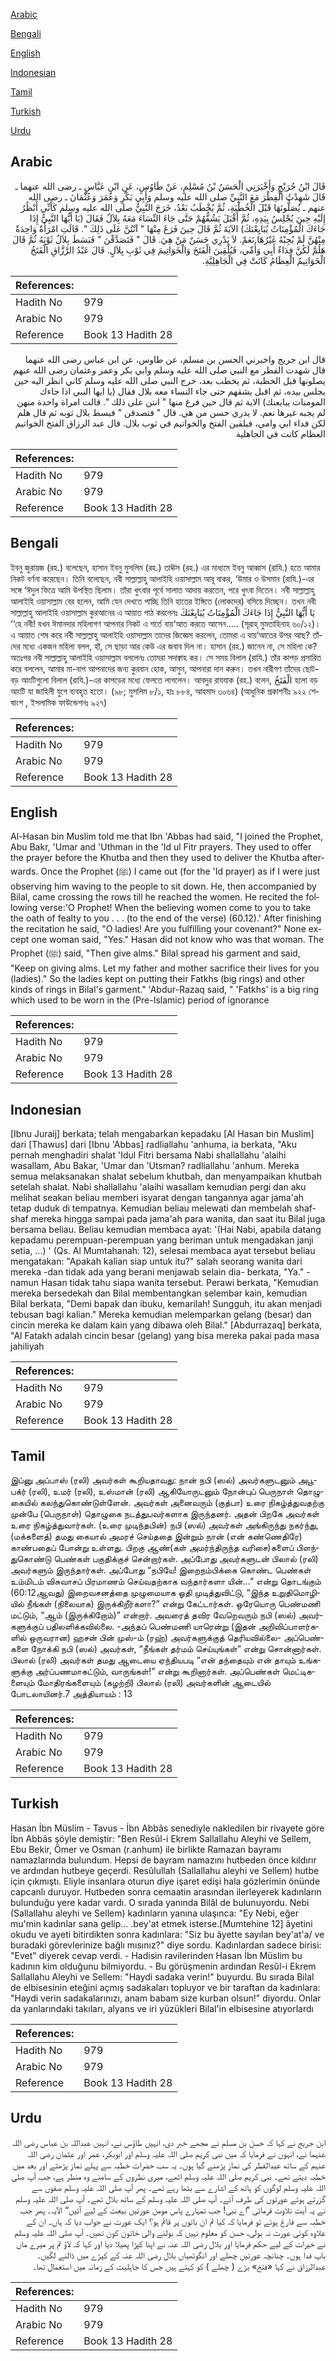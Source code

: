 [Arabic](#arabic)

[Bengali](#bengali)

[English](#english)

[Indonesian](#indonesian)

[Tamil](#tamil)

[Turkish](#turkish)

[Urdu](#urdu)

## Arabic


<div dir="rtl" lang="ar" style={{fontSize:'larger',backgroundColor:'#f8f9fa',padding:20}}>
قَالَ ابْنُ جُرَيْجٍ وَأَخْبَرَنِي الْحَسَنُ بْنُ مُسْلِمٍ، عَنْ طَاوُسٍ، عَنِ ابْنِ عَبَّاسٍ ـ رضى الله عنهما ـ قَالَ شَهِدْتُ الْفِطْرَ مَعَ النَّبِيِّ صلى الله عليه وسلم وَأَبِي بَكْرٍ وَعُمَرَ وَعُثْمَانَ ـ رضى الله عنهم ـ يُصَلُّونَهَا قَبْلَ الْخُطْبَةِ، ثُمَّ يُخْطَبُ بَعْدُ، خَرَجَ النَّبِيُّ صلى الله عليه وسلم كَأَنِّي أَنْظُرُ إِلَيْهِ حِينَ يُجْلِسُ بِيَدِهِ، ثُمَّ أَقْبَلَ يَشُقُّهُمْ حَتَّى جَاءَ النِّسَاءَ مَعَهُ بِلاَلٌ فَقَالَ ‏(‏يَا أَيُّهَا النَّبِيُّ إِذَا جَاءَكَ الْمُؤْمِنَاتُ يُبَايِعْنَكَ‏)‏ الآيَةَ ثُمَّ قَالَ حِينَ فَرَغَ مِنْهَا ‏"‏ آنْتُنَّ عَلَى ذَلِكَ ‏"‏‏.‏ قَالَتِ امْرَأَةٌ وَاحِدَةٌ مِنْهُنَّ لَمْ يُجِبْهُ غَيْرُهَا نَعَمْ‏.‏ لاَ يَدْرِي حَسَنٌ مَنْ هِيَ‏.‏ قَالَ ‏"‏ فَتَصَدَّقْنَ ‏"‏ فَبَسَطَ بِلاَلٌ ثَوْبَهُ ثُمَّ قَالَ هَلُمَّ لَكُنَّ فِدَاءٌ أَبِي وَأُمِّي، فَيُلْقِينَ الْفَتَخَ وَالْخَوَاتِيمَ فِي ثَوْبِ بِلاَلٍ‏.‏ قَالَ عَبْدُ الرَّزَّاقِ الْفَتَخُ الْخَوَاتِيمُ الْعِظَامُ كَانَتْ فِي الْجَاهِلِيَّةِ‏.‏
</div>
<div style={{backgroundColor:'#f8f9fa',padding:20, marginBottom: 10}}><table> <thead> <tr> <th>References:</th> <th></th> </tr> </thead> <tbody><tr><td>Hadith No</td><td>979</td></tr><tr><td>Arabic No</td><td>979</td></tr><tr><td>Reference</td><td>Book 13 Hadith 28</td></tr></tbody></table></div>


<div dir="rtl" lang="ar" style={{fontSize:'larger',backgroundColor:'#f8f9fa',padding:20}}>
قال ابن جريج واخبرني الحسن بن مسلم، عن طاوس، عن ابن عباس رضى الله عنهما قال شهدت الفطر مع النبي صلى الله عليه وسلم وابي بكر وعمر وعثمان رضى الله عنهم يصلونها قبل الخطبة، ثم يخطب بعد، خرج النبي صلى الله عليه وسلم كاني انظر اليه حين يجلس بيده، ثم اقبل يشقهم حتى جاء النساء معه بلال فقال (يا ايها النبي اذا جاءك المومنات يبايعنك) الاية ثم قال حين فرغ منها " انتن على ذلك ". قالت امراة واحدة منهن لم يجبه غيرها نعم. لا يدري حسن من هي. قال " فتصدقن " فبسط بلال ثوبه ثم قال هلم لكن فداء ابي وامي، فيلقين الفتخ والخواتيم في ثوب بلال. قال عبد الرزاق الفتخ الخواتيم العظام كانت في الجاهلية
</div>
<div style={{backgroundColor:'#f8f9fa',padding:20, marginBottom: 10}}><table> <thead> <tr> <th>References:</th> <th></th> </tr> </thead> <tbody><tr><td>Hadith No</td><td>979</td></tr><tr><td>Arabic No</td><td>979</td></tr><tr><td>Reference</td><td>Book 13 Hadith 28</td></tr></tbody></table></div>

## Bengali


<div dir="ltr" lang="bn" style={{fontSize:'larger',backgroundColor:'#f8f9fa',padding:20}}>
ইবনু জুরায়জ (রহ.) বলেছেন, হাসান ইবনু মুসলিম (রহ.) তাঊস (রহ.) এর মাধ্যমে ইবনু আব্বাস (রাযি.) হতে আমার নিকট বর্ণনা করেছেন। তিনি বলেছেন, নবী সাল্লাল্লাহু আলাইহি ওয়াসাল্লাম আবূ বাকর, ‘উমার ও উসমান (রাযি.)-এর সঙ্গে ‘ঈদুল ফিত্রে আমি উপস্থিত ছিলাম। তাঁরা খুৎবার পূর্বে সালাত আদায় করতেন, পরে খুৎবা দিতেন। নবী সাল্লাল্লাহু আলাইহি ওয়াসাল্লাম বের হলেন, আমি যেন দেখতে পাচ্ছি তিনি হাতের ইঙ্গিতে (লোকদের) বসিয়ে দিচ্ছেন। তখন নবী সাল্লাল্লাহু আলাইহি ওয়াসাল্লাম কুরআনের এ আয়াত পাঠ করলেনঃ يَا أَيُّهَا النَّبِيُّ إِذَا جَاءَكَ الْمُؤْمِنَاتُ يُبَايِعْنَكَ ‘‘হে নবী! যখন ঈমানদার মহিলাগণ আপনার নিকট এ শর্তে বায়‘আত করতে আসেন..... (সূরাহ্ মুমতাহিনাহ ৬০/১২)। এ আয়াত শেষ করে নবী সাল্লাল্লাহু আলাইহি ওয়াসাল্লাম তাদের জিজ্ঞেস করলেন, তোমরা এ বায়‘আতের উপর আছ? তাঁদের মধ্যে একজন মহিলা বলল, হাঁ, সে ছাড়া আর কেউ এর জবাব দিল না। হাসান (রহ.) জানেন না, সে মহিলা কে? অতঃপর নবী সাল্লাল্লাহু আলাইহি ওয়াসাল্লাম বললেনঃ তোমরা সদাক্বাহ কর। সে সময় বিলাল (রাযি.) তাঁর কাপড় প্রসারিত করে বললেন, আমার মা-বাপ আপনাদের জন্য কুরবান হোক, আসুন, আপনারা দান করুন। তখন নারীগণ তাঁদের ছোট-বড় আংটিগুলো বিলাল (রাযি.)-এর কাপড়ের মধ্যে ফেলতে লাগলেন। আবদুর রাযযাক (রহ.) বলেন, الْفَتَخُ হলো বড় আংটি যা জাহিলী যুগে ব্যবহৃত হতো। (৯৮; মুসলিম ৮/১, হাঃ ৮৮৪, আহমাদ ৩০৬৪) (আধুনিক প্রকাশনীঃ ৯২২ শেষাংশ , ইসলামিক ফাউন্ডেশনঃ ৯২৭)
</div>
<div style={{backgroundColor:'#f8f9fa',padding:20, marginBottom: 10}}><table> <thead> <tr> <th>References:</th> <th></th> </tr> </thead> <tbody><tr><td>Hadith No</td><td>979</td></tr><tr><td>Arabic No</td><td>979</td></tr><tr><td>Reference</td><td>Book 13 Hadith 28</td></tr></tbody></table></div>

## English


<div dir="ltr" lang="en" style={{fontSize:'larger',backgroundColor:'#f8f9fa',padding:20}}>
Al-Hasan bin Muslim told me that Ibn 'Abbas had said, "I joined the Prophet, Abu Bakr, 'Umar and 'Uthman in the 'Id ul Fitr prayers. They used to offer the prayer before the Khutba and then they used to deliver the Khutba afterwards. Once the Prophet (ﷺ) I came out (for the 'Id prayer) as if I were just observing him waving to the people to sit down. He, then accompanied by Bilal, came crossing the rows till he reached the women. He recited the following verse:'O Prophet! When the believing women come to you to take the oath of fealty to you . . . (to the end of the verse) (60.12).' After finishing the recitation he said, "O ladies! Are you fulfilling your covenant?" None except one woman said, "Yes." Hasan did not know who was that woman. The Prophet (ﷺ) said, "Then give alms." Bilal spread his garment and said, "Keep on giving alms. Let my father and mother sacrifice their lives for you (ladies)." So the ladies kept on putting their Fatkhs (big rings) and other kinds of rings in Bilal's garment." 'Abdur-Razaq said, " 'Fatkhs' is a big ring which used to be worn in the (Pre-Islamic) period of ignorance
</div>
<div style={{backgroundColor:'#f8f9fa',padding:20, marginBottom: 10}}><table> <thead> <tr> <th>References:</th> <th></th> </tr> </thead> <tbody><tr><td>Hadith No</td><td>979</td></tr><tr><td>Arabic No</td><td>979</td></tr><tr><td>Reference</td><td>Book 13 Hadith 28</td></tr></tbody></table></div>

## Indonesian


<div dir="ltr" lang="id" style={{fontSize:'larger',backgroundColor:'#f8f9fa',padding:20}}>
[Ibnu Juraij] berkata; telah mengabarkan kepadaku [Al Hasan bin Muslim] dari [Thawus] dari [Ibnu 'Abbas] radliallahu 'anhuma, ia berkata, "Aku pernah menghadiri shalat 'Idul Fitri bersama Nabi shallallahu 'alaihi wasallam, Abu Bakar, 'Umar dan 'Utsman? radliallahu 'anhum. Mereka semua melaksanakan shalat sebelum khutbah, dan menyampaikan khutbah setelah shalat. Nabi shallallahu 'alaihi wasallam kemudian pergi dan aku melihat seakan beliau memberi isyarat dengan tangannya agar jama'ah tetap duduk di tempatnya. Kemudian beliau melewati dan membelah shaf-shaf mereka hingga sampai pada jama'ah para wanita, dan saat itu Bilal juga bersama beliau. Beliau kemudian membaca ayat: '(Hai Nabi, apabila datang kepadamu perempuan-perempuan yang beriman untuk mengadakan janji setia, …) ' (Qs. Al Mumtahanah: 12), selesai membaca ayat tersebut beliau mengatakan: "Apakah kalian siap untuk itu?" salah seorang wanita dari mereka -dan tidak ada yang berani menjawab selain dia- berkata, "Ya." -namun Hasan tidak tahu siapa wanita tersebut. Perawi berkata, "Kemudian mereka bersedekah dan Bilal membentangkan selembar kain, kemudian Bilal berkata, "Demi bapak dan ibuku, kemarilah! Sungguh, itu akan menjadi tebusan bagi kalian." Mereka kemudian melemparkan gelang (besar) dan cincin mereka ke dalam kain yang dibawa oleh Bilal." [Abdurrazaq] berkata, "Al Fatakh adalah cincin besar (gelang) yang bisa mereka pakai pada masa jahiliyah
</div>
<div style={{backgroundColor:'#f8f9fa',padding:20, marginBottom: 10}}><table> <thead> <tr> <th>References:</th> <th></th> </tr> </thead> <tbody><tr><td>Hadith No</td><td>979</td></tr><tr><td>Arabic No</td><td>979</td></tr><tr><td>Reference</td><td>Book 13 Hadith 28</td></tr></tbody></table></div>

## Tamil


<div dir="ltr" lang="ta" style={{fontSize:'larger',backgroundColor:'#f8f9fa',padding:20}}>
இப்னு அப்பாஸ் (ரலி) அவர்கள் கூறியதாவது: நான் நபி (ஸல்) அவர்களுடனும் அபூபக்ர் (ரலி), உமர் (ரலி), உஸ்மான் (ரலி) ஆகியோருடனும் நோன்புப் பெருநாள் தொழுகையில் கலந்துகொண்டுள்ளேன். அவர்கள் அனைவரும் (குத்பா) உரை நிகழ்த்துவதற்கு முன்பே (பெருநாள்) தொழுகை நடத்துபவர்களாக இருந்தனர். அதன் பிறகே அவர்கள் உரை நிகழ்த்துவார்கள். (உரை முடிந்தபின்) நபி (ஸல்) அவர்கள் அங்கிருந்து நகர்ந்து, (மக்களைத்) தமது கையால் அமரச் செய்ததை இன்றும் நான் (என் கண்ணெதிரே) காண்பதைப் போன்று உள்ளது. பிறகு ஆண்(கள் அமர்ந்திருந்த வரிசை)களைப் பிளந்துகொண்டு பெண்கள் பகுதிக்குச் சென்றார்கள். அப்போது அவர்களுடன் பிலால் (ரலி) அவர்களும் இருந்தார்கள். அப்போது “நபியே! இறைநம்பிக்கை கொண்ட பெண்கள் உம்மிடம் விசுவாசப் பிரமாணம் செய்வதற்காக வந்தார்களா யின்...” என்று தொடங்கும் (60:12ஆவது) இறைவசனத்தை முழுமையாக ஓதி முடித்துவிட்டு, “இந்த உறுதிமொழியில் நீங்கள் (நிலையாக) இருக்கிறீர்களா?” என்று கேட்டார்கள். ஒரேயொரு பெண்மணி மட்டும், “ஆம் (இருக்கிறோம்)” என்றார். அவரைத் தவிர வேறெவரும் நபி (ஸல்) அவர்களுக்குப் பதிலளிக்கவில்லை. -அந்தப் பெண்மணி யாரென்று (இதன் அறிவிப்பாளர்களில் ஒருவரான) ஹசன் பின் முஸ்-ம் (ரஹ்) அவர்களுக்குத் தெரியவில்லை- அப்பெண்களை நோக்கி நபி (ஸல்) அவர்கள், “நீங்கள் தர்மம் செய்யுங்கள்” என்று சொன்னார்கள். பிலால் (ரலி) அவர்கள் தமது ஆடையை ஏந்தியபடி “என் தந்தையும் என் தாயும் உங்களுக்கு அர்ப்பணமாகட்டும், வாருங்கள்!” என்று கூறினார்கள். அப்பெண்கள் மெட்டிகளையும் மோதிரங்களையும் (கழற்றி) பிலால் (ரலி) அவர்களின் ஆடையில் போடலாயினர்.7 அத்தியாயம் : 13
</div>
<div style={{backgroundColor:'#f8f9fa',padding:20, marginBottom: 10}}><table> <thead> <tr> <th>References:</th> <th></th> </tr> </thead> <tbody><tr><td>Hadith No</td><td>979</td></tr><tr><td>Arabic No</td><td>979</td></tr><tr><td>Reference</td><td>Book 13 Hadith 28</td></tr></tbody></table></div>

## Turkish


<div dir="ltr" lang="tr" style={{fontSize:'larger',backgroundColor:'#f8f9fa',padding:20}}>
Hasan İbn Müslim - Tavus - İbn Abbâs senediyle nakledilen bir rivayete göre İbn Abbâs şöyle demiştir: "Ben Resûl-i Ekrem Sallallahu Aleyhi ve Sellem, Ebu Bekir, Ömer ve Osman (r.anhum) ile birlikte Ramazan bayramı namazlarında bulundum. Hepsi de bayram namazını hutbeden önce kıldırır ve ardından hutbeye geçerdi. Resûlullah (Sallallahu aleyhi ve Sellem) hutbe için çıkmıştı. Eliyle insanlara oturun diye işaret edişi hala gözlerimin önünde capcanlı duruyor. Hutbeden sonra cemaatin arasından ilerleyerek kadınların bulunduğu yere kadar vardı. O sırada yanında Bilâl de bulunuyordu. Nebi (Sallallahu aleyhi ve Sellem) kadınların yanına ulaşınca: "Ey Nebi, eğer mu'min kadınlar sana gelip... .bey'at etmek isterse.[Mumtehine 12] âyetini okudu ve ayeti bitirdikten sonra kadınlara: "Siz bu âyette sayılan bey'at'a/ ve buradaki görevlerinize bağlı mısınız?" diye sordu. Kadınlardan sadece birisi: "Evet" diyerek cevap verdi. - Hadisin ravilerinden Hasan İbn Müslim bu kadının kim olduğunu bilmiyordu. - Bu görüşmenin ardından Resûl-i Ekrem Sallallahu Aleyhi ve Sellem: "Haydi sadaka verin!" buyurdu. Bu sırada Bilal de elbisesinin eteğini açmış sadakaları topluyor ve bir taraftan da kadınlara: "Haydi verin sadakalarınızı, anam babam size kurban olsun!" diyordu. Onlar da yanlarındaki takıları, alyans ve iri yüzükleri Bilal'in elbisesine atıyorlardı
</div>
<div style={{backgroundColor:'#f8f9fa',padding:20, marginBottom: 10}}><table> <thead> <tr> <th>References:</th> <th></th> </tr> </thead> <tbody><tr><td>Hadith No</td><td>979</td></tr><tr><td>Arabic No</td><td>979</td></tr><tr><td>Reference</td><td>Book 13 Hadith 28</td></tr></tbody></table></div>

## Urdu


<div dir="rtl" lang="ur" style={{fontSize:'larger',backgroundColor:'#f8f9fa',padding:20}}>
ابن جریج نے کہا کہ حسن بن مسلم نے مجھے خبر دی، انہیں طاؤس نے، انہیں عبداللہ بن عباس رضی اللہ عنہما نے، انہوں نے فرمایا کہ میں نبی کریم صلی اللہ علیہ وسلم اور ابوبکر، عمر اور عثمان رضی اللہ عنہم کے ساتھ عیدالفطر کی نماز پڑھنے گیا ہوں۔ یہ سب حضرات خطبہ سے پہلے نماز پڑھتے اور بعد میں خطبہ دیتے تھے۔ نبی کریم صلی اللہ علیہ وسلم اٹھے، میری نظروں کے سامنے وہ منظر ہے، جب آپ صلی اللہ علیہ وسلم لوگوں کو ہاتھ کے اشارے سے بٹھا رہے تھے۔ پھر آپ صلی اللہ علیہ وسلم صفوں سے گزرتے ہوئے عورتوں کی طرف آئے۔ آپ صلی اللہ علیہ وسلم کے ساتھ بلال تھے۔ آپ صلی اللہ علیہ وسلم نے یہ آیت تلاوت فرمائی ”اے نبی! جب تمہارے پاس مومن عورتیں بیعت کے لیے آئیں“ الآیہ۔ پھر جب خطبہ سے فارغ ہوئے تو فرمایا کہ کیا تم ان باتوں پر قائم ہو؟ ایک عورت نے جواب دیا کہ ہاں۔ ان کے علاوہ کوئی عورت نہ بولی، حسن کو معلوم نہیں کہ بولنے والی خاتون کون تھیں۔ آپ صلی اللہ علیہ وسلم نے خیرات کے لیے حکم فرمایا اور بلال رضی اللہ عنہ نے اپنا کپڑا پھیلا دیا اور کہا کہ لاؤ تم پر میرے ماں باپ فدا ہوں۔ چنانچہ عورتیں چھلے اور انگوٹھیاں بلال رضی اللہ عنہ کے کپڑے میں ڈالنے لگیں۔ عبدالرزاق نے کہا «فتخ» بڑے ( چھلے ) کو کہتے ہیں جس کا جاہلیت کے زمانہ میں استعمال تھا۔
</div>
<div style={{backgroundColor:'#f8f9fa',padding:20, marginBottom: 10}}><table> <thead> <tr> <th>References:</th> <th></th> </tr> </thead> <tbody><tr><td>Hadith No</td><td>979</td></tr><tr><td>Arabic No</td><td>979</td></tr><tr><td>Reference</td><td>Book 13 Hadith 28</td></tr></tbody></table></div>